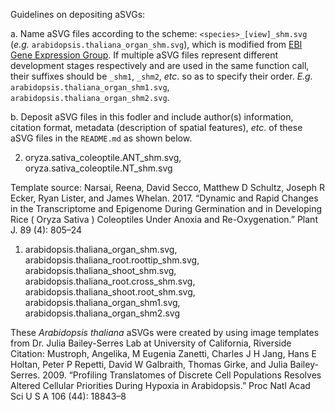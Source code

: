Guidelines on depositing aSVGs:

a. Name aSVG files according to the scheme: `<species>_[view]_shm.svg` (*e.g.* `arabidopsis.thaliana_organ_shm.svg`), which is modified from [EBI Gene Expression Group](https://github.com/ebi-gene-expression-group/anatomogram/tree/master/src/svg). If multiple aSVG files represent different development stages respectively and are used in the same function call, their suffixes should be `_shm1`, `_shm2`, *etc*. so as to specify their order.  *E.g.* `arabidopsis.thaliana_organ_shm1.svg`, `arabidopsis.thaliana_organ_shm2.svg`.  

b. Deposit aSVG files in this fodler and include author(s) information, citation format, metadata (description of spatial features), *etc*. of these aSVG files in the `README.md` as shown below.


2. oryza.sativa_coleoptile.ANT_shm.svg, oryza.sativa_coleoptile.NT_shm.svg  

Template source: Narsai, Reena, David Secco, Matthew D Schultz, Joseph R Ecker, Ryan Lister, and James Whelan. 2017. “Dynamic and Rapid Changes in the Transcriptome and Epigenome During Germination and in Developing Rice ( Oryza Sativa ) Coleoptiles Under Anoxia and Re-Oxygenation.” Plant J. 89 (4): 805–24  

1. arabidopsis.thaliana_organ_shm.svg, arabidopsis.thaliana_root.roottip_shm.svg, arabidopsis.thaliana_shoot_shm.svg, arabidopsis.thaliana_root.cross_shm.svg, arabidopsis.thaliana_shoot.root_shm.svg, arabidopsis.thaliana_organ_shm1.svg, arabidopsis.thaliana_organ_shm2.svg

These *Arabidopsis thaliana* aSVGs were created by using image templates from Dr. Julia Bailey-Serres Lab at University of California, Riverside  
Citation: Mustroph, Angelika, M Eugenia Zanetti, Charles J H Jang, Hans E Holtan, Peter P Repetti, David W Galbraith, Thomas      Girke, and Julia Bailey-Serres. 2009. “Profiling Translatomes of Discrete Cell Populations Resolves Altered Cellular Priorities During Hypoxia in Arabidopsis.” Proc Natl Acad Sci U S A 106 (44): 18843–8


